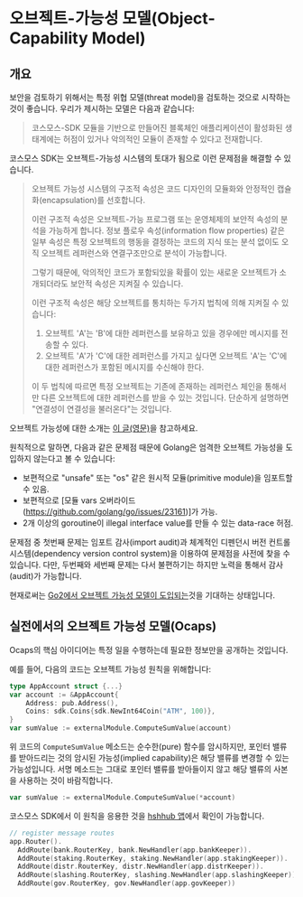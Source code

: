 # 오브젝트-가능성 모델(Object-Capability Model)

## 개요

보안을 검토하기 위해서는 특정 위협 모델(threat model)을 검토하는 것으로 시작하는 것이 좋습니다. 우리가 제시하는 모델은 다음과 같습니다:

> 코스모스-SDK 모듈을 기반으로 만들어진 블록체인 애플리케이션이 활성화된 생태계에는 허점이 있거나 악의적인 모듈이 존재할 수 있다고 전재합니다.

코스모스 SDK는 오브젝트-가능성 시스템의 토대가 됨으로 이런 문제점을 해결할 수 있습니다.

> 오브젝트 가능성 시스템의 구조적 속성은 코드 디자인의 모듈화와 안정적인 캡슐화(encapsulation)를 선호합니다. 
>
> 이런 구조적 속성은 오브젝트-가능 프로그램 또는 운영체제의 보안적 속성의 분석을 가능하게 합니다. 정보 플로우 속성(information flow properties) 같은 일부 속성은 특정 오브젝트의 행동을 결정하는 코드의 지식 또는 분석 없이도 오직 오브젝트 레퍼런스와 연결구조만으로 분석이 가능합니다.
>
> 그렇기 때문에, 악의적인 코드가 포함되있을 확률이 있는 새로운 오브젝트가 소개되더라도 보안적 속성은 지켜질 수 있습니다.
>
> 이런 구조적 속성은 해당 오브젝트를 통치하는 두가지 법칙에 의해 지켜질 수 있습니다:
> 1. 오브젝트 'A'는 'B'에 대한 레퍼런스를 보유하고 있을 경우에만 메시지를 전송할 수 있다.
> 2. 오브젝트 'A'가 'C'에 대한 레퍼런스를 가지고 싶다면 오브젝트 'A'는 'C'에 대한 레퍼런스가 포함된 메시지를 수신해야 한다.
>
> 이 두 법칙에 따르면 특정 오브젝트는 기존에 존재하는 레퍼런스 체인을 통해서만 다른 오브젝트에 대한 레퍼런스를 받을 수 있는 것입니다. 단순하게 설명하면 "연결성이 연결성을 불러온다"는 것입니다.

오브젝트 가능성에 대한 소개는 [이 글(영문)](http://habitatchronicles.com/2017/05/what-are-capabilities/)을 참고하세요.

원칙적으로 말하면, 다음과 같은 문제점 때문에 Golang은 엄격한 오브젝트 가능성을 도입하지 않는다고 볼 수 있습니다:

- 보편적으로 "unsafe" 또는 "os" 같은 원시적 모듈(primitive module)을 임포트할 수 있음.
- 보편적으로 [모듈 vars 오버라이드(https://github.com/golang/go/issues/23161)]가 가능.
- 2개 이상의 goroutine이 illegal interface value를 만들 수 있는 data-race 허점.

문제점 중 첫번째 문제는 임포트 감사(import audit)과 체계적인 디펜던시 버전 컨트롤 시스템(dependency version control system)을 이용하여 문제점을 사전에 찾을 수 있습니다. 다만, 두번째와 세번째 문제는 다서 불편하기는 하지만 노력을 통해서 감사(audit)가 가능합니다.

현재로써는 [Go2에서 오브젝트 가능성 모델이 도입되는](https://github.com/golang/go/issues/23157)것을 기대하는 상태입니다.

## 실전에서의 오브젝트 가능성 모델(Ocaps)

Ocaps의 핵심 아이디어는 특정 일을 수행하는데 필요한 정보만을 공개하는 것입니다.

예를 들어, 다음의 코드는 오브젝트 가능성 원칙을 위해합니다:

```go
type AppAccount struct {...}
var account := &AppAccount{
    Address: pub.Address(),
    Coins: sdk.Coins{sdk.NewInt64Coin("ATM", 100)},
}
var sumValue := externalModule.ComputeSumValue(account)
```

위 코드의 `ComputeSumValue` 메소드는 순수한(pure) 함수를 암시하지만, 포인터 밸류를 받아드리는 것의 암시된 가능성(implied capability)은 해당 밸류를 변경할 수 있는 가능성입니다. 서명 메소드는 그대로 포인터 밸류를 받아들이지 않고 해당 밸류의 사본을 사용하는 것이 바람직합니다.

```go
var sumValue := externalModule.ComputeSumValue(*account)
```

코스모스 SDK에서 이 원칙을 응용한 것을 [hshhub 앱](../hsnhub/app/app.go)에서 확인이 가능합니다.

```go
// register message routes
app.Router().
  AddRoute(bank.RouterKey, bank.NewHandler(app.bankKeeper)).
  AddRoute(staking.RouterKey, staking.NewHandler(app.stakingKeeper)).
  AddRoute(distr.RouterKey, distr.NewHandler(app.distrKeeper)).
  AddRoute(slashing.RouterKey, slashing.NewHandler(app.slashingKeeper)).
  AddRoute(gov.RouterKey, gov.NewHandler(app.govKeeper))
```


